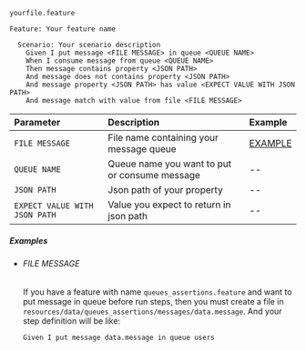 `yourfile.feature`

```gherkin
Feature: Your feature name

  Scenario: Your scenario description
    Given I put message <FILE MESSAGE> in queue <QUEUE NAME>
    When I consume message from queue <QUEUE NAME>
    Then message contains property <JSON PATH>
    And message does not contains property <JSON PATH>
    And message property <JSON PATH> has value <EXPECT VALUE WITH JSON PATH>
    And message match with value from file <FILE MESSAGE>
```

| Parameter         | Description                                                | Example                                                                                  |
| :---------------- | :--------------------------------------------------------- | :--------------------------------------------------------------------------------------- |
| `FILE MESSAGE` | File name containing your message queue | [EXAMPLE](https://github.com/osvaldjr/easy-cucumber/wiki/Queue-steps#file-message) |
| `QUEUE NAME` | Queue name you want to put or consume message             | --                                                                                       |
| `JSON PATH`     | Json path of your property                                  | --                                                                                       |
| `EXPECT VALUE WITH JSON PATH`    | Value you expect to return in json path | --                                                                                       |

##### Examples

- ###### FILE MESSAGE

  If you have a feature with name `queues_assertions.feature` and want to put message in queue before run steps, then you must create a file in `resources/data/queues_assertions/messages/data.message`. And your step definition will be like:

  ```gherkin database_assertions.feature
  Given I put message data.message in queue users
  ```
